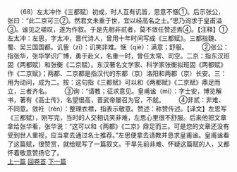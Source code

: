 　　（68）左太冲作《三都赋）初成，时人互有讥皆，思意不惬①。后示张公，张曰：“此二京可三②。然君文未重于世，宜以经高名之士。”思乃询求于皇甫溢③。谧见之嗟叹，遂为作叙。于是先相非贰者，莫不敛任赞述焉④。【注释】①左太冲：左思，字太冲，晋代诗人，曾用十年时间写成《三都赋》。三都指魏、蜀、吴三国国都。讥訾（zī）：讥笑非难。惬（qiè）：满意；舒服。
　　②张公：指张华，张华学识广博，勇于赴义，名重一时，曾任太常、司空。二京：指东汉班固《两都赋）和张衡《二京赋）。东汉著名文学家、科学家张衡拟班固《两都赋》作《二京赋》；两都、二京都是指汉代的东都（京）洛阳和两都（京）长安。三：用为动问，成为二。按：这句指《三都赋》可以和《两都赋》《二京赋》鼎足而立，三者齐名。
　　③询：“请教；征求意见。皇甫谧（mì）：字士安，博览解书，著有《高士传》，名望很高，晋武帝屡召为官，不就。
　　④非贰：非难、不同意。敛衽（rèn）：整理衣襟，指表示敬意。赞述：称赞传述。【译文】左恩写《三都赋），刚写完，当时的人交相讥笑非难，左思心里很不舒服。后来他把文章拿给张华看，张华说：“这可以和《两都》《二京》鼎足而三。可是您的文章还没有受到世人重视，应当拿去通过名士推荐。”左思便拿去请教并恳求皇甫谧。皇甫谧看了这篇赋，很赞赏，就给赋写了一篇叙文。干旱先前非难、怀疑这篇赋的人，又都怀着敬意赞扬它了。
<br>[上一篇](04_067) [回卷首](04_000) [下一篇](04_069)
